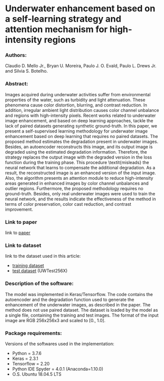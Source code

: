 # Underwater enhancement based on a self-learning strategy and attention mechanism for high-intensity regions

### Authors:
Claudio D. Mello Jr., Bryan U. Moreira, Paulo J. O. Evald, Paulo L. Drews Jr. and Silvia S. Botelho.

### Abstract:

Images acquired during underwater activities suffer from environmental properties of the water, such as turbidity and light attenuation. These phenomena cause color distortion, blurring, and contrast reduction. In addition, irregular ambient light distribution causes color channel unbalance and regions with high-intensity pixels. Recent works related to underwater image enhancement, and based on deep learning approaches, tackle the lack of paired datasets generating synthetic ground-truth. In this paper, we present a self-supervised learning methodology for underwater image enhancement based on deep learning that requires no paired datasets. The proposed method estimates the degradation present in underwater images. Besides, an autoencoder reconstructs this image, and its output image is degraded using the estimated degradation information. Therefore, the strategy replaces the output image with the degraded version in the loss function during the training phase. This procedure \textit{misleads} the neural network that learns to compensate the additional degradation. As a result, the reconstructed image is an enhanced version of the input image. Also, the algorithm presents an attention module to reduce high-intensity areas generated in enhanced images by color channel unbalances and outlier regions. Furthermore, the proposed methodology requires no ground-truth. Besides, only real underwater images were used to train the neural network, and the results indicate the effectiveness of the method in terms of color preservation, color cast reduction, and contrast improvement.

### Link to paper

link to [paper](https://arxiv.org/abs/2208.03319)


### Link to dataset

link to the dataset used in this article: 
- [training dataset](https://www.mediafire.com/file/sx8qusap58p7ulm/UWData256_2K2/file)
- [test dataset](https://www.mediafire.com/file/z5qx67kwyy42cia/UWTest256X/file) (UWTest256X)


### Description of the software:

The model was implemented in Keras/Tensorflow. The code contains the autoencoder and the degradation function used
to generate the enhancement of the underwater images, as described in the paper. The method does not use paired dataset.
The dataset is loaded by the model as a single file, containing the training and test images. The format of the input image
are RGB 256x256x3 and scaled to [0., 1.0].

### Package requirements:
Versions of the softwares used in the implementation:

- Python = 3.7.6
- Keras = 2.3.1
- Tensorflow = 2.20
- Python IDE Spyder = 4.0.1 (Anaconda=1.10.0)
- O.S. Ubuntu 18.04.5 LTS

